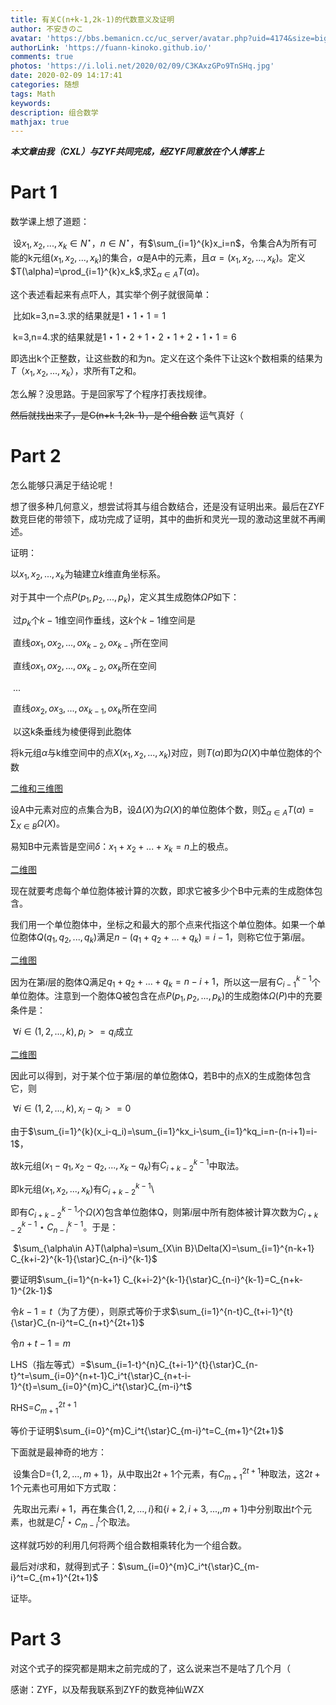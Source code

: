 ```yaml
---
title: 有关C(n+k-1,2k-1)的代数意义及证明
author: 不安きのこ
avatar: 'https://bbs.bemanicn.cc/uc_server/avatar.php?uid=4174&size=big'
authorLink: 'https://fuann-kinoko.github.io/'
comments: true
photos: 'https://i.loli.net/2020/02/09/C3KAxzGPo9TnSHq.jpg'
date: 2020-02-09 14:17:41
categories: 随想
tags: Math
keywords: 
description: 组合数学
mathjax: true
---
```

***本文章由我（CXL）与ZYF共同完成，经ZYF同意放在个人博客上***

# Part 1

数学课上想了道题：

​		设$x_1,x_2,...,x_k \in N^{\star}$，$n\in N^{\star}$，有$\sum_{i=1}^{k}x_i=n$，令集合A为所有可能的k元组$(x_1,x_2,...,x_k)$的集合，$\alpha$是A中的元素，且$\alpha=(x_1,x_2,...,x_k)$。定义$T(\alpha)=\prod_{i=1}^{k}x_k$,求$\sum_{\alpha\in A}T(\alpha)$。

这个表述看起来有点吓人，其实举个例子就很简单：

​		比如k=3,n=3.求的结果就是$1{\star}1{\star}1=1$

​			   k=3,n=4.求的结果就是$1{\star}1{\star}2+1{\star}2{\star}1+2{\star}1{\star}1=6$

​		即选出k个正整数，让这些数的和为n。定义在这个条件下让这k个数相乘的结果为$T（x_1,x_2,...,x_k）$，求所有T之和。



怎么解？没思路。于是回家写了个程序打表找规律。

~~然后就找出来了，是C(n+k-1,2k-1)，是个组合数~~   运气真好（

# Part 2

怎么能够只满足于结论呢！

想了很多种几何意义，想尝试将其与组合数结合，还是没有证明出来。最后在ZYF数竞巨佬的带领下，成功完成了证明，其中的曲折和灵光一现的激动这里就不再阐述。

证明：

以$x_1,x_2,...,x_k$为轴建立$k$维直角坐标系。

对于其中一个点$P(p_1,p_2,...,p_k)$，定义其生成胞体$\Omega P$如下：

​	过$p_k$个$k-1$维空间作垂线，这$k$个$k-1$维空间是

​		直线$ox_1,ox_2,...,ox_{k-2},ox_{k-1}$所在空间

​		直线$ox_1,ox_2,...,ox_{k-2},ox_k$所在空间

​		...

​		直线$ox_2,ox_3,...,ox_{k-1},ox_k$所在空间

​	以这k条垂线为棱便得到此胞体

将k元组$\alpha$与k维空间中的点$X(x_1,x_2,...,x_k)$对应，则$T(\alpha)$即为$\Omega(X)$中单位胞体的个数

[二维和三维图](https://i.loli.net/2020/02/09/T7Q5vxqmpu3nkhg.jpg)

设A中元素对应的点集合为B，设$\Delta(X)$为$\Omega(X)$的单位胞体个数，则$\sum_{\alpha\in A}T(\alpha)=\sum_{X\in B}\Omega(X)$。

易知B中元素皆是空间$\delta：x_1+x_2+...+x_k=n$上的极点。

[二维图](https://i.loli.net/2020/02/09/4Ac9ilFNuwrJ3Px.jpg)

现在就要考虑每个单位胞体被计算的次数，即求它被多少个B中元素的生成胞体包含。



我们用一个单位胞体中，坐标之和最大的那个点来代指这个单位胞体。如果一个单位胞体$Q(q_1,q_2,...,q_k)$满足$n-(q_1+q_2+...+q_k)=i-1$，则称它位于第$i$层。

[二维图](https://i.loli.net/2020/02/09/xKgnE7Y6fSNJvcu.jpg)

因为在第$i$层的胞体Q满足$q_1+q_2+...+q_k=n-i+1$，所以这一层有$C_{i-1}^{k-1}$个单位胞体。注意到一个胞体Q被包含在点$P(p_1,p_2,...,p_k)$的生成胞体$\Omega(P)$中的充要条件是：

​	$\forall i\in{(1,2,...,k)},p_i>=q_i$成立

[二维图](https://i.loli.net/2020/02/09/cj4aEMvTOlI9Ktd.jpg)

因此可以得到，对于某个位于第$i$层的单位胞体Q，若B中的点X的生成胞体包含它，则

​	$\forall i\in{(1,2,...,k)},x_i-q_i>=0$

由于$\sum_{i=1}^{k}(x_i-q_i)=\sum_{i=1}^kx_i-\sum_{i=1}^kq_i=n-(n-i+1)=i-1$，

故k元组$(x_1-q_1,x_2-q_2,...,x_k-q_k)$有$C_{i+k-2}^{k-1}$中取法。

即k元组$(x_1,x_2,...,x_k)$有$C_{i+k-2}^{k-1}$\

即有$C_{i+k-2}^{k-1}$个$\Omega(X)$包含单位胞体Q，则第$i$层中所有胞体被计算次数为$C_{i+k-2}^{k-1}{\star}C_{n-i}^{k-1}$。于是：

​	$\sum_{\alpha\in A}T(\alpha)=\sum_{X\in B}\Delta(X)=\sum_{i=1}^{n-k+1} C_{k+i-2}^{k-1}{\star}C_{n-i}^{k-1}$



要证明$\sum_{i=1}^{n-k+1} C_{k+i-2}^{k-1}{\star}C_{n-i}^{k-1}=C_{n+k-1}^{2k-1}$

令$k-1=t$（为了方便），则原式等价于求$\sum_{i=1}^{n-t}C_{t+i-1}^{t}{\star}C_{n-i}^t=C_{n+t}^{2t+1}$

令$n+t-1=m$

LHS（指左等式）=$\sum_{i=1-t}^{n}C_{t+i-1}^{t}{\star}C_{n-t}^t=\sum_{i=0}^{n+t-1}C_i^t{\star}C_{n+t-i-1}^{t}=\sum_{i=0}^{m}C_i^t{\star}C_{m-i}^t$

RHS=$C_{m+1}^{2t+1}$

等价于证明$\sum_{i=0}^{m}C_i^t{\star}C_{m-i}^t=C_{m+1}^{2t+1}$



下面就是最神奇的地方：

​	设集合D={$1,2,...,m+1$}，从中取出$2t+1$个元素，有$C_{m+1}^{2t+1}$种取法，这$2t+1$个元素也可用如下方式取：

​	先取出元素$i+1$，再在集合{$1,2,...,i$}和{$i+2,i+3,...,,m+1$}中分别取出$t$个元素，也就是$C_i^t{\star}C_{m-i}^t$个取法。

这样就巧妙的利用几何将两个组合数相乘转化为一个组合数。



最后对$i$求和，就得到式子：$\sum_{i=0}^{m}C_i^t{\star}C_{m-i}^t=C_{m+1}^{2t+1}$

证毕。

# Part 3

对这个式子的探究都是期末之前完成的了，这么说来岂不是咕了几个月（

感谢：ZYF，以及帮我联系到ZYF的数竞神仙WZX

